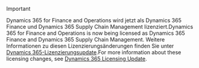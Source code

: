 > [!IMPORTANT]
> <span data-ttu-id="e4dd6-101">Dynamics 365 for Finance and Operations wird jetzt als Dynamics 365 Finance und Dynamics 365 Supply Chain Management lizenziert.</span><span class="sxs-lookup"><span data-stu-id="e4dd6-101">Dynamics 365 for Finance and Operations is now being licensed as Dynamics 365 Finance and Dynamics 365 Supply Chain Management.</span></span> <span data-ttu-id="e4dd6-102">Weitere Informationen zu diesen Lizenzierungsänderungen finden Sie unter [Dynamics 365-Lizenzierungsupdate](https://docs.microsoft.com/dynamics365/licensing/update).</span><span class="sxs-lookup"><span data-stu-id="e4dd6-102">For more information about these licensing changes, see [Dynamics 365 Licensing Update](https://docs.microsoft.com/dynamics365/licensing/update).</span></span>
